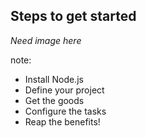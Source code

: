 ## Steps to get started

_Need image here_

note:

- Install Node.js <!-- .element: class="fragment" data-fragment-index="1" -->
- Define your project <!-- .element: class="fragment" data-fragment-index="2" -->
- Get the goods <!-- .element: class="fragment" data-fragment-index="3" -->
- Configure the tasks <!-- .element: class="fragment" data-fragment-index="4" -->
- Reap the benefits! <!-- .element: class="fragment" data-fragment-index="5" -->

